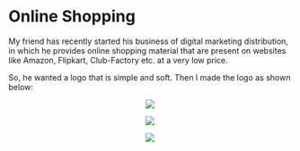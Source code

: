# Online Shopping 
My friend has recently started his business of digital marketing distribution, in which he provides online shopping material that are present on websites like Amazon, Flipkart, Club-Factory etc. at a very low price. 

So, he wanted a logo that is simple and soft. Then I made the logo as shown below:

<p text align="center"><img src="https://user-images.githubusercontent.com/54719422/97038173-05aea800-1588-11eb-853e-f863e077738a.png"></p>

<p text align="center"><img src="https://user-images.githubusercontent.com/54719422/97038183-08a99880-1588-11eb-8c9d-4ba64be525f2.png"></p>

<p text align="center"><img src="https://user-images.githubusercontent.com/54719422/97038178-07786b80-1588-11eb-9573-48fa89c45778.png"></p>